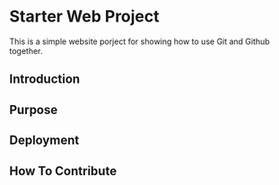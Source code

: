 # Starter Web Project

This is a simple website porject for showing how to use Git and Github together.

## Introduction

## Purpose

## Deployment

## How To Contribute